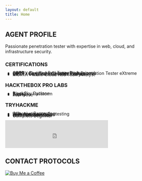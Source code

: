 ```yaml
---
layout: default
title: Home
---
```


<div class="profile-section">
  <h2>AGENT PROFILE</h2>
  <p>Passionate penetration tester with expertise in web, cloud, and infrastructure security.</p>
  
  <h3>CERTIFICATIONS</h3>
  <ul style="line-height:10%">
    <li>CRTP - Certified Red Team Professional</li>
    <li>eWPTXv2 - eLearnSecurity Web Penetration Tester eXtreme</li>
    <li>BSCP - Burp Suite Certified Professional</li>
    <li>CRTA - Certified Red Team Analyst</li>
    <li>MCRTA - Multi-Cloud Red Team Analyst</li>
  </ul>

  <h3>HACKTHEBOX PRO LABS</h3>
  <ul style="line-height:10%">
    <li>BlackSky Cyclone</li>
    <li>BlackSky Hailstorm</li>
    <li>Zephyr</li>
    <li>FullHouse</li>
  </ul>

  <h3>TRYHACKME</h3>
  <ul style="line-height:10%">
    <li>Offensive Pentesting</li>
    <li>Web Application Pentesting</li>
    <li>Jr Penetration Tester</li>
    <li>CompTIA Pentest+</li>
    <li>Web Fundamentals</li>
    <li>Complete Beginner</li>
  </ul>
  <iframe src="https://tryhackme.com/api/v2/badges/public-profile?userPublicId=665997" style='border:none;' width="330" height="90"></iframe>
</div>

<div class="contact-section">
  <h2>CONTACT PROTOCOLS</h2>
  <div class="social-links">
    <a href="https://github.com/redteamer403" target="_blank" title="GitHub">
      <i class="fab fa-github"></i>
    </a>
    <a href="https://www.linkedin.com/in/rustam-fakhrutdinov-1131b96a/" target="_blank" title="LinkedIn">
      <i class="fab fa-linkedin"></i>
    </a>
  </div>
</div>

<a href="https://buymeacoffee.com/redteamer403" target="_blank" title="Buy Me a Coffee">
  <img src="https://www.buymeacoffee.com/assets/img/guidelines/download-assets-2.svg" alt="Buy Me a Coffee">
</a>